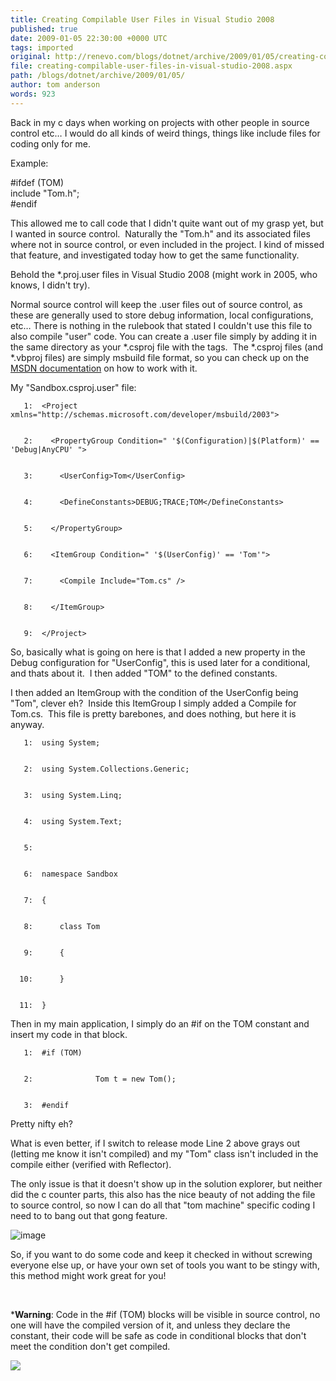 ```yaml
---
title: Creating Compilable User Files in Visual Studio 2008
published: true
date: 2009-01-05 22:30:00 +0000 UTC
tags: imported 
original: http://renevo.com/blogs/dotnet/archive/2009/01/05/creating-compilable-user-files-in-visual-studio-2008.aspx
file: creating-compilable-user-files-in-visual-studio-2008.aspx
path: /blogs/dotnet/archive/2009/01/05/
author: tom anderson
words: 923
---
```

Back in my c days when working on projects with other people in source control etc… I would do all kinds of weird things, things like include files for coding only for me.

Example:

#ifdef (TOM)   
include "Tom.h";   
#endif

This allowed me to call code that I didn't quite want out of my grasp yet, but I wanted in source control.  Naturally the "Tom.h" and its associated files where not in source control, or even included in the project. I kind of missed that feature, and investigated today how to get the same functionality.

Behold the *.proj.user files in Visual Studio 2008 (might work in 2005, who knows, I didn't try).

Normal source control will keep the .user files out of source control, as these are generally used to store debug information, local configurations, etc… There is nothing in the rulebook that stated I couldn't use this file to also compile "user" code. You can create a .user file simply by adding it in the same directory as your *.csproj file with the <Project> tags.  The *.csproj files (and *.vbproj files) are simply msbuild file format, so you can check up on the [MSDN documentation][1] on how to work with it.

My "Sandbox.csproj.user" file:
    
    
       1:  <Project xmlns="http://schemas.microsoft.com/developer/msbuild/2003">
    
    
       2:    <PropertyGroup Condition=" '$(Configuration)|$(Platform)' == 'Debug|AnyCPU' ">
    
    
       3:      <UserConfig>Tom</UserConfig>
    
    
       4:      <DefineConstants>DEBUG;TRACE;TOM</DefineConstants>
    
    
       5:    </PropertyGroup>
    
    
       6:    <ItemGroup Condition=" '$(UserConfig)' == 'Tom'">
    
    
       7:      <Compile Include="Tom.cs" />
    
    
       8:    </ItemGroup>
    
    
       9:  </Project>

So, basically what is going on here is that I added a new property in the Debug configuration for "UserConfig", this is used later for a conditional, and thats about it.  I then added "TOM" to the defined constants.

I then added an ItemGroup with the condition of the UserConfig being "Tom", clever eh?  Inside this ItemGroup I simply added a Compile for Tom.cs.  This file is pretty barebones, and does nothing, but here it is anyway.
    
    
       1:  using System;
    
    
       2:  using System.Collections.Generic;
    
    
       3:  using System.Linq;
    
    
       4:  using System.Text;
    
    
       5:   
    
    
       6:  namespace Sandbox
    
    
       7:  {
    
    
       8:      class Tom
    
    
       9:      {
    
    
      10:      }
    
    
      11:  }

Then in my main application, I simply do an #if on the TOM constant and insert my code in that block.
    
    
       1:  #if (TOM)
    
    
       2:              Tom t = new Tom();
    
    
       3:  #endif

Pretty nifty eh?

What is even better, if I switch to release mode Line 2 above grays out (letting me know it isn't compiled) and my "Tom" class isn't included in the compile either (verified with Reflector).

The only issue is that it doesn't show up in the solution explorer, but neither did the c counter parts, this also has the nice beauty of not adding the file to source control, so now I can do all that "tom machine" specific coding I need to to bang out that gong feature.

![image][2]

So, if you want to do some code and keep it checked in without screwing everyone else up, or have your own set of tools you want to be stingy with, this method might work great for you!

 

***Warning**: Code in the #if (TOM) blocks will be visible in source control, no one will have the compiled version of it, and unless they declare the constant, their code will be safe as code in conditional blocks that don't meet the condition don't get compiled.

![][3]

[1]: http://msdn.microsoft.com/en-us/library/wea2sca5.aspx
[2]: http://www.renevo.com/blogs/dotnet/image_thumb_634A38D6.png "image"
[3]: http://renevo.com/aggbug.aspx?PostID=2125


